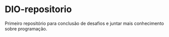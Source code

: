 # DIO-repositorio
Primeiro repositório para conclusão de desafios e juntar mais conhecimento sobre programação.

